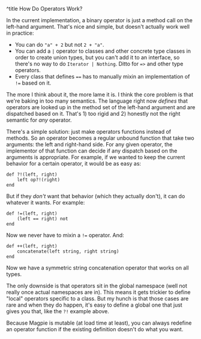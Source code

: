 ^title How Do Operators Work?

In the current implementation, a binary operator is just a method call on the
left-hand argument. That's nice and simple, but doesn't actually work well in
practice:

*   You can do `"a" + 2` but not `2 + "a"`.
*   You can add a `|` operator to classes and other concrete type classes in
    order to create union types, but you can't add it to an interface, so 
    there's no way to do `Iterator | Nothing`. Ditto for `=>` and other type
    operators.
*   Every class that defines `==` has to manually mixin an implementation of
    `!=` based on it.

The more I think about it, the more lame it is. I think the core problem is that
we're baking in too many semantics. The language right now *defines* that 
operators are looked up in the method set of the left-hand argument and are
dispatched based on it. That's 1) too rigid and 2) honestly not the right
semantic for *any* operator.

There's a simple solution: just make operators functions instead of methods. So
an operator becomes a regular unbound function that take two arguments: the
left and right-hand side. For any given operator, the implementor of that
function can decide if any dispatch based on the arguments is appropriate. For
example, if we wanted to keep the current behavior for a certain operator, it
would be as easy as:

    def ?!(left, right)
        left op?!(right)
    end

But if they *don't* want that behavior (which they actually don't), it can do
whatever it wants. For example:

    def !=(left, right)
        (left == right) not
    end

Now we never have to mixin a `!=` operator. And:

    def ++(left, right)
        concatenate(left string, right string)
    end

Now we have a symmetric string concatenation operator that works on all types.

The only downside is that operators sit in the global namespace (well not really
once actual namespaces are in). This means it gets trickier to define "local"
operators specific to a class. But my hunch is that those cases are rare and
when they do happen, it's easy to define a global one that just gives you that,
like the `?!` example above.

Because Magpie is mutable (at load time at least), you can always redefine an
operator function if the existing definition doesn't do what you want.


